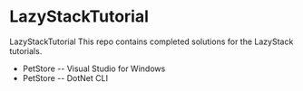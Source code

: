 # LazyStackTutorial
LazyStackTutorial 
This repo contains completed solutions for the LazyStack tutorials.
- PetStore -- Visual Studio for Windows
- PetStore -- DotNet CLI

